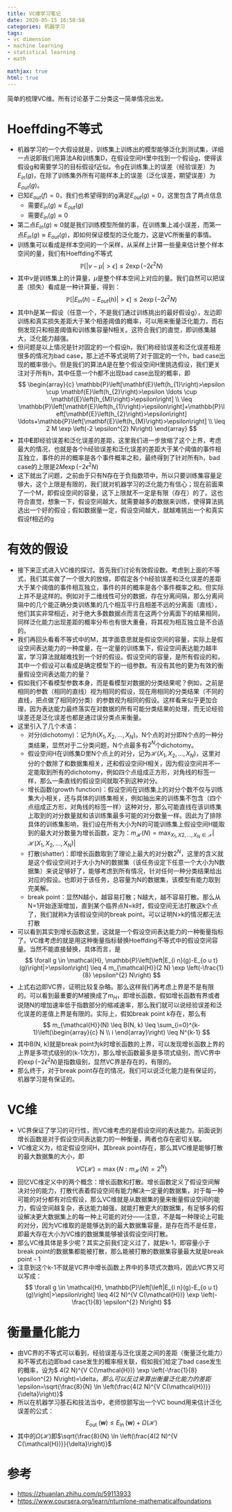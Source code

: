 ```yaml
---
title: VC维学习笔记
date: 2020-05-15 16:58:58
categories: 机器学习
tags:
- vc dimension
- machine learning
- statistical learning
- math

mathjax: true
html: true 
---
```


简单的梳理VC维。所有讨论基于二分类这一简单情况出发。

<!--more--> 

# Hoeffding不等式
-	机器学习的一个大假设就是，训练集上训练出的模型能够泛化到测试集，详细一点说即我们用算法A和训练集D，在假设空间H里中找到一个假设g，使得该假设g和需要学习的目标假设f近似。令g在训练集上的误差（经验误差）为$E_{in}(g)$，在除了训练集外所有可能样本上的误差（泛化误差，期望误差）为$E_{out}(g)$。
-	已知$E_{out}(f) = 0$，我们也希望得到的g满足$E_{out}(g) = 0$，这里包含了两点信息
	-	需要$E_{in}(g) \approx E_{out}(g)$
	-	需要$E_{in}(g) \approx 0$
-	第二点$E_{in}(g) \approx 0$就是我们训练模型所做的事，在训练集上减小误差，而第一点$E_{in}(g) \approx E_{out}(g)$，即如何保证模型的泛化能力，这是VC所衡量的事情。
-	训练集可以看成是样本空间的一个采样，从采样上计算一些量来估计整个样本空间的量，我们有Hoeffding不等式
$$
\mathbb{P}[|\nu-\mu|>\epsilon] \leq 2 \exp \left(-2 \epsilon^{2} N\right)
$$
-	其中$\nu$是训练集上的计算量，$\mu$是整个样本空间上对应的量。我们自然可以把误差（损失）看成是一种计算量，得到：
$$
\mathbb{P}\left[\left|E_{i n}(h)-E_{o u t}(h)\right|>\epsilon\right] \leq 2 \exp \left(-2 \epsilon^{2} N\right)
$$
-	其中h是某一假设（任意一个，不是我们通过训练挑出的最好假设g），左边即训练和真实损失差距大于某个相差阈值的概率，可以用来衡量泛化能力，而右侧发现只和相差阈值和训练集容量N相关。这符合我们的直觉，即训练集越大，泛化能力越强。
-	但问题是以上情况是针对固定的一个假设h，我们称经验误差和泛化误差相差很多的情况为bad case，那上述不等式说明了对于固定的一个h，bad case出现的概率很小。但是我们的算法A是在整个假设空间H里挑选假设，我们更关注对于所有h，其中任意一个h都不出现bad case出现的概率，即
$$
\begin{array}{c}
\mathbb{P}\left[\mathbf{E}\left(h_{1}\right)>\epsilon \cup \mathbf{E}\left(h_{2}\right)>\epsilon \ldots \cup \mathbf{E}\left(h_{M}\right)>\epsilon\right] \\
\leq \mathbb{P}\left[\mathbf{E}\left(h_{1}\right)>\epsilon\right]+\mathbb{P}\left[\mathbf{E}\left(h_{2}\right)>\epsilon\right] \ldots+\mathbb{P}\left[\mathbf{E}\left(h_{M}\right)>\epsilon\right] \\
\leq 2 M \exp \left(-2 \epsilon^{2} N\right)
\end{array}
$$
-	其中$\mathbf{E}$即经验误差和泛化误差的差距，这里我们进一步放缩了这个上界，考虑最大的情况，也就是各个h经验误差和泛化误差的差距大于某个阈值的事件相互独立，事件的并的概率是各个事件概率之和，最终得到了针对所有h，bad case的上限是$2 M \exp (-2 \epsilon^{2} N)$
-	这下就出了问题，之前由于只有N存在于负指数项中，所以只要训练集容量足够大，这个上限是有限的，我们就对机器学习的泛化能力有信心；现在前面乘了一个M，即假设空间的容量，这下上限就不一定是有限（存在）的了。这也符合直觉，想象一下，假设空间越大，就需要越多的数据来训练，使得算法挑选出一个好的假设；假如数据量一定，假设空间越大，就越难挑出一个和真实假设f相近的g

# 有效的假设
-	接下来正式进入VC维的探讨。首先我们讨论有效假设数。考虑到上面的不等式，我们其实做了一个很大的放缩，即假定各个h经验误差和泛化误差的差距大于某个阈值的事件相互独立，事件的并的概率是各个事件概率之和。但实际上并不是这样的。例如对于二维线性可分的数据，存在分离间隔，那么分离间隔中的几个能正确分类训练集的几个相互平行且相差不远的分离面（直线），他们其实非常相近，对于绝大多数数据点而言在这两个分离面下的结果相同，同样泛化能力出现差距的概率分布也有很大重叠，将其视为相互独立是不合适的。
-	我们再回头看看不等式中的M，其字面意思就是假设空间的容量，实际上是假设空间表达能力的一种度量，在一定量的训练集下，假设空间表达能力越丰富，学习算法就越难找到一个好的假设。假设空间的容量，是所有假设的和，其中一个假设可以看成是确定模型下的一组参数。有没有其他的更为有效的衡量假设空间表达能力的量？
-	假如我们不看模型参数本身，而是看模型对数据的分类结果呢？例如，之前是相同的参数（相同的直线）视为相同的假设，现在用相同的分类结果（不同的直线，把点做了相同的分类）的参数视为相同的假设。这样看来似乎更加合理，因为表达能力最终落实在对数据的所有可能分类结果的处理，而无论经验误差还是泛化误差也都是通过误分类点来衡量。
-	这里引入了几个术语：
	-	对分(dichotomy)：记为$h\left(X_{1}, X_{2}, \ldots, X_{N}\right)$。N个点的对分即N个点的一种分类结果，显然对于二分类问题，N个点最多有$2^N$个dichotomy。
	-	假设空间H在训练集D里N个点上的对分，记为$\mathcal{H}\left(X_{1}, X_{2}, \ldots, X_{N}\right)$，这里对分的个数除了和数据集相关，还和假设空间H相关，因为假设空间并不一定能取到所有的dichotomy，例如四个点组成正方形，对角线的标签一样，那么一条直线的假设空间就取不到这种对分。
	-	增长函数(growth function)：假设空间在训练集上的对分个数不仅与训练集大小相关，还与具体的训练集相关，例如抽出来的训练集不包含（四个点组成正方形，对角线的标签一样）这种对分，那么可能直线在该训练集上取到的对分数量就和该训练集最多可能的对分数量一样。因此为了排除具体的训练集影响，我们设在所有大小为N的可能训练集上假设空间H能取到的最大对分数量为增长函数，定为：$m_{\mathcal{H}}(N)=\max _{X_{1}, X 2, \ldots, X_{N} \in \mathcal{X}}\left|\mathcal{H}\left(X_{1}, X_{2}, \ldots, X_{N}\right)\right|$
	-	打散(shatter)：即增长函数取到了理论上最大的对分数$2^N$，这里的含义就是这个假设空间对于大小为N的数据集（该任务设定下任意一个大小为N数据集）来说足够好了，能够考虑到所有情况，针对任何一种分类结果给出对应的假设。也即对于该任务，总容量为N的数据集，该模型有能力取到完美解。
	-	break point：显然N越小，越容易打散；N越大，越不容易打散。那么从N=1开始逐渐增加，直到某个临界点N=k时，假设空间无法打散这k个点了，我们就称k为该假设空间的break point。可以证明N>k的情况都无法打散
-	可以看到其实到增长函数这里，这就是一个假设空间表达能力的一种衡量指标了。VC维考虑的就是用这种衡量指标替换Hoeffding不等式中的假设空间容量。当然不能直接替换，具体而言，是
$$
\forall g \in \mathcal{H}, \mathbb{P}\left[\left|E_{i n}(g)-E_{o u t}(g)\right|>\epsilon\right] \leq 4 m_{\mathcal{H}}(2 N) \exp \left(-\frac{1}{8} \epsilon^{2} N\right)
$$
-	上式右边即VC界，证明比较复杂略。那么这样我们再考虑上界是不是有限的。可以看到最重要的M被换成了$m_H$，即增长函数，假如增长函数有界或者说随N的增加速率低于指数部分的缩减速率，那么我们就可以说经验误差和泛化误差的差值上界是有限的。实际上，假如break point k存在，那么有
$$
m_{\mathcal{H}}(N) \leq B(N, k) \leq \sum_{i=0}^{k-1}\left(\begin{array}{c}
N \\
i
\end{array}\right) \leq N^{k-1}
$$
-	其中B(N, k)就是break point为k时增长函数的上界，可以发现增长函数上界的上界是多项式级别的(k-1次方)，那么增长函数最多是多项式级别，而VC界中的$\exp \left(-2 \epsilon^{2} N\right)$是指数级别，显然VC界是存在的，有限的。
-	那么终于，对于break point存在的情况，我们可以说泛化能力是有保证的，机器学习是有保证的。

# VC维
-	VC界保证了学习的可行性，而VC维考虑的是假设空间的表达能力。前面说到增长函数是对于假设空间表达能力的一种衡量，两者也存在密切关联。
-	VC维定义为，给定假设空间H，其break point存在，那么其VC维是能够打散的最大数据集的大小，即
$$
V C(\mathcal{H})=\max \left\{N: m_{\mathcal{H}}(N)=2^{N}\right\}
$$
-	回忆VC维定义中的两个概念：增长函数和打散。增长函数定义了假设空间解决对分的能力，打散代表着假设空间有能力解决一定量的数据集，对于每一种可能的对分都有对应假设，那么VC维就是从数据集的量来衡量假设空间的能力，假设空间越复杂，表达能力越强，就能打散更大的数据集，有足够多的假设解决更大数据集上的每一种上可能的对分——注意，不是每一种理论上可能的对分，因为VC维取的是能够达到的最大数据集容量，是存在而不是任意，即最大存在大小为VC维的数据集能够被该假设空间打散。
-	那么VC维具体是多少呢？其实之前我们定义过了，就是k-1，即容量小于break point的数据集都能被打散，那么能被打散的数据集容量最大就是break point - 1
-	注意到这个k-1不就是VC界中增长函数上界中的多项式次数吗，因此VC界又可以写成：
$$
\forall g \in \mathcal{H}, \mathbb{P}\left[\left|E_{i n}(g)-E_{o u t}(g)\right|>\epsilon\right] \leq 4(2 N)^{V C(\mathcal{H})} \exp \left(-\frac{1}{8} \epsilon^{2} N\right)
$$

# 衡量量化能力
-	由VC界的不等式可以看到，经验误差与泛化误差之间的差距（衡量泛化能力）和不等式右边即bad case发生的概率相关联，假如我们给定了bad case发生的概率，设为$	4(2 N)^{V C(\mathcal{H})} \exp \left(-\frac{1}{8} \epsilon^{2} N\right)=\delta$，那么可以反过来算出衡量泛化能力的差距$\epsilon=\sqrt{\frac{8}{N} \ln \left(\frac{4(2 N)^{V C(\mathcal{H})}}{\delta}\right)}$
-	所以在机器学习基石和技法当中，老师惊颤写出一个VC bound用来估计泛化误差的公式：
	$$
	E_{\text {out }}(\mathbf{w}) \leq E_{\text {in }}(\mathbf{w})+\Omega(\mathcal{H})
	$$
-	其中的$\Omega(\mathcal{H})$即$\sqrt{\frac{8}{N} \ln \left(\frac{4(2 N)^{V C(\mathcal{H})}}{\delta}\right)}$


# 参考
-	https://zhuanlan.zhihu.com/p/59113933
-	https://www.coursera.org/learn/ntumlone-mathematicalfoundations
